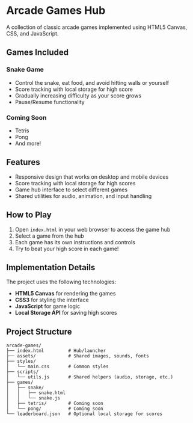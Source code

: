 # Arcade Games Hub

A collection of classic arcade games implemented using HTML5 Canvas, CSS, and JavaScript.

## Games Included

### Snake Game
- Control the snake, eat food, and avoid hitting walls or yourself
- Score tracking with local storage for high score
- Gradually increasing difficulty as your score grows
- Pause/Resume functionality

### Coming Soon
- Tetris
- Pong
- And more!

## Features

- Responsive design that works on desktop and mobile devices
- Score tracking with local storage for high scores
- Game hub interface to select different games
- Shared utilities for audio, animation, and input handling

## How to Play

1. Open `index.html` in your web browser to access the game hub
2. Select a game from the hub
3. Each game has its own instructions and controls
4. Try to beat your high score in each game!

## Implementation Details

The project uses the following technologies:

- **HTML5 Canvas** for rendering the games
- **CSS3** for styling the interface
- **JavaScript** for game logic
- **Local Storage API** for saving high scores

## Project Structure

```
arcade-games/
├── index.html         # Hub/launcher
├── assets/            # Shared images, sounds, fonts
├── styles/
│   └── main.css       # Common styles
├── scripts/
│   └── utils.js       # Shared helpers (audio, storage, etc.)
├── games/
│   ├── snake/
│   │   ├── snake.html
│   │   └── snake.js
│   ├── tetris/        # Coming soon
│   └── pong/          # Coming soon
└── leaderboard.json   # Optional local storage for scores
```